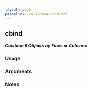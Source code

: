 ```yaml
---
layout: page
permalink: /all-base-R/cbind/
---
```


## __cbind__

#### _Combine R Objects by Rows or Columns_

### Usage

### Arguments

### Notes
